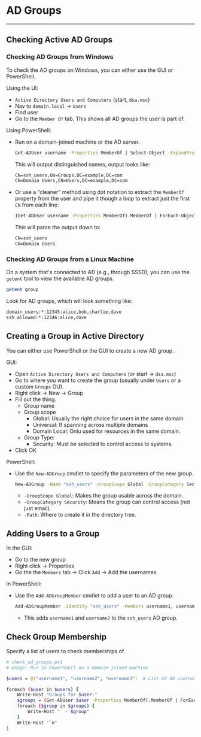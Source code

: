 # AD Groups



---

## Checking Active AD Groups

### Checking AD Groups from Windows

To check the AD groups on Windows, you can either use the GUI or PowerShell.  

Using the UI:

- `Active Directory Users and Computers` (start, `dsa.msc`)
- Nav to `domain.local` -> `Users`
- Find user
- Go to the `Member Of` tab. This shows all AD groups the user is part of.  


Using PowerShell:

- Run on a domain-joined machine or the AD server.  
  ```sh
  Get-ADUser username -Properties MemberOf | Select-Object -ExpandProperty MemberOf
  ```
  This will output distinguished names, output looks like:
  ```txt
  CN=ssh_users,OU=Groups,DC=example,DC=com
  CN=Domain Users,CN=Users,DC=example,DC=com
  ```

- Or use a "cleaner" method using dot notation to extract the `MemberOf` property
  from the user and pipe it though a loop to extract just the first `CN` from each line:
  ```sh
  (Get-ADUser username -Properties MemberOf).MemberOf | ForEach-Object { ($_ -split ',' )[0]}
  ```
  This will parse the output down to:
  ```txt
  CN=ssh_users
  CN=Domain Users
  ```

### Checking AD Groups from a Linux Machine

On a system that's connected to AD (e.g., through SSSD), you can use the `getent`
tool to view the available AD groups.  
```bash
getent group
```

Look for AD groups, which will look something like:
```bash
domain_users:*:12345:alice,bob,charlie,dave
ssh_allowed:*:12346:alice,dave
```


## Creating a Group in Active Directory

You can either use PowerShell or the GUI to create a new AD group.  

GUI:
- Open `Active Directory Users and Computers` (or start -> `dsa.msc`)
- Go to where you want to create the group (usually under `Users` or a custom `Groups` OU).  
- Right click -> New -> Group
- Fill out the thing.  
    - Group name
    - Group scope
        - Global: Usually the right choice for users in the same domain
        - Universal: If spanning across multiple domains
        - Domain Local: Onlu used for resources in the same domain.  
    - Group Type: 
        - Security: Must be selected to control access to systems.  
- Click OK

PowerShell:

- Use the `New-ADGroup` cmdlet to specify the parameters of the new group.  
  ```sh
  New-ADGroup -Name "ssh_users" -GroupScope Global -GroupCategory Security -Path "CN=Users,DC=example,DC=com"
  ```
    - `-GroupScope Global`: Makes the group usable across the domain.  
    - `-GroupCategory Security`: Means the group can control access (not just email).  
    - `-Path`: Where to create it in the directory tree.  

## Adding Users to a Group

In the GUI:

- Go to the new group
- Right click -> Properties
- Go the the `Members` tab -> Click `Add` -> Add the usernames

In PowerShell:  

- Use the `Add-ADGroupMember` cmdlet to add a user to an AD group.  
  ```sh
  Add-ADGroupMember -Identity "ssh_users" -Members username1, username2
  ```
    - This adds `username1` and `username2` to the `ssh_users` AD group.  



## Check Group Membership

Specify a list of users to check memberships of.  

```sh
# check_ad_groups.ps1
# Usage: Run in PowerShell on a domain-joined machine

$users = @("username1", "username2", "username3")  # List of AD usernames to check

foreach ($user in $users) {
    Write-Host "Groups for $user:"
    $groups = (Get-ADUser $user -Properties MemberOf).MemberOf | ForEach-Object { ($_ -split ',')[0] }
    foreach ($group in $groups) {
        Write-Host "  - $group"
    }
    Write-Host "`n"
}
```

